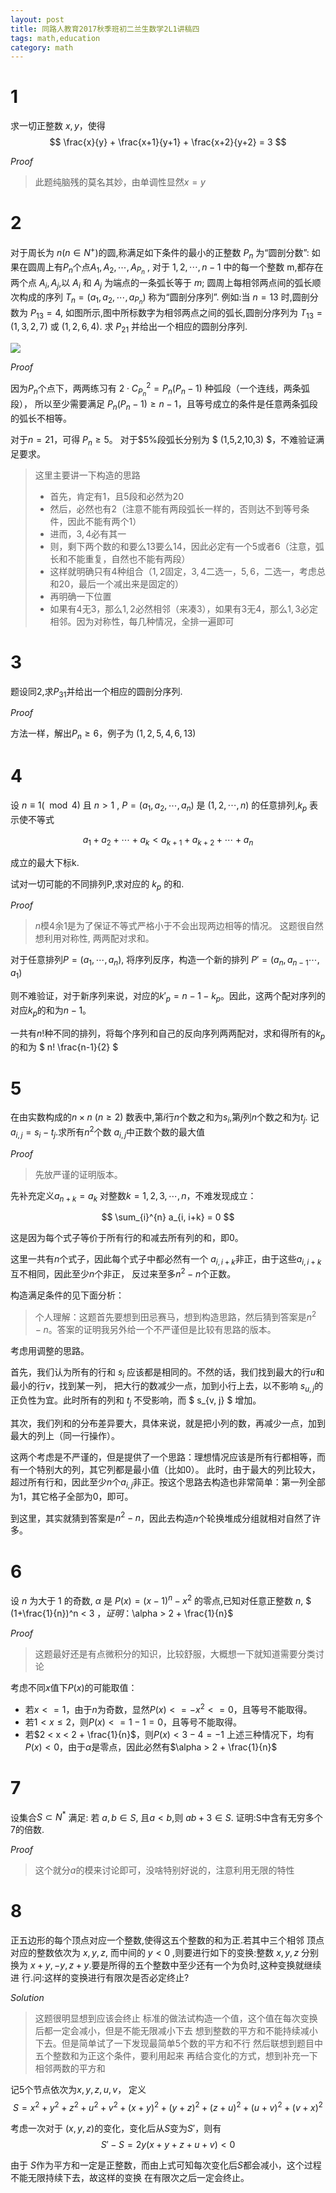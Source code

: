 ```yaml
---
layout: post
title: 同路人教育2017秋季班初二兰生数学2L1讲稿四
tags: math,education
category: math
---
```


# 1

求一切正整数 $x,y$，使得 
$$
    \frac{x}{y} + \frac{x+1}{y+1} + \frac{x+2}{y+2} = 3
$$

*Proof*

> 此题纯脑残的莫名其妙，由单调性显然$x = y$

# 2 

对于周长为 $n$($n \in N^+$)的圆,称满足如下条件的最小的正整数 $P_n$ 为“圆剖分数”:
如果在圆周上有$P_n$个点$A_1,A_2,\cdots,A_{P_n}$ ,
对于 $1,2,\cdots,n-1$ 中的每一个整数 m,都存在两个点 $A_i,A_j$,以 $A_i$ 和 $A_j$ 为端点的一条弧长等于 $m$;
圆周上每相邻两点间的弧长顺次构成的序列 $T_n=(a_1,a_2,\cdots,a_{P_n})$ 称为“圆剖分序列”.
例如:当 $n=13$ 时,圆剖分数为 $P_{13} = 4$,
如图所示,图中所标数字为相邻两点之间的弧长,圆剖分序列为 $T_{13} = (1,3,2,7)$ 或 $(1,2,6,4)$.
求 $P_21$ 并给出一个相应的圆剖分序列.

![](https://crsando.github.io/images/2024-10-19/2_1.png)

*Proof*

因为$P_n$个点下，两两练习有 $2 \cdot C_{P_n}^2 = P_n(P_n -1)$ 种弧段（一个连线，两条弧段），
所以至少需要满足 $P_n (P_n - 1) \geq n - 1$，且等号成立的条件是任意两条弧段的弧长不相等。

对于$n = 21$，可得 $P_n \geq 5$。 对于$5%段弧长分别为 $ (1,5,2,10,3) $，不难验证满足要求。

> 这里主要讲一下构造的思路
> * 首先，肯定有$1$，且5段和必然为$20$
> * 然后，必然也有$2$（注意不能有两段弧长一样的，否则达不到等号条件，因此不能有两个$1$）
> * 进而，$3,4$必有其一
> * 则，剩下两个数的和要么$13$要么$14$，因此必定有一个$5$或者$6$（注意，弧长和不能重复，自然也不能有两段）
> * 这样就明确只有4种组合（$1,2$固定，$3,4$二选一，$5,6$，二选一，考虑总和20，最后一个减出来是固定的）
> * 再明确一下位置
> * 如果有$4$无$3$，那么$1,2$必然相邻（来凑$3$），如果有$3$无$4$，那么$1,3$必定相邻。因为对称性，每几种情况，全排一遍即可

# 3

题设同2,求$P_31$并给出一个相应的圆剖分序列.

*Proof* 

方法一样，解出$P_n \geq 6$，例子为 $(1,2,5,4,6,13)$

# 4

设 $n \equiv 1 (\mod 4)$ 且 $n>1$ , $P=(a_1,a_2,\cdots,a_n)$ 是 $(1,2,\cdots,n)$ 的任意排列,$k_p$
表示使不等式 

$$
    a_1+a_2+ \cdots +a_k<a_{k+1}+a_{k+2}+\cdots + a_n
$$

成立的最大下标k.

试对一切可能的不同排列P,求对应的 $k_p$ 的和. 

*Proof* 

> $n$模$4$余$1$是为了保证不等式严格小于不会出现两边相等的情况。
> 这题很自然想利用对称性, 两两配对求和。

对于任意排列$P=(a_1,\cdots,a_n)$, 将序列反序，构造一个新的排列
$P' = (a_n, a_{n-1}\cdots, a_1)$

则不难验证，对于新序列来说，对应的$k'_p = n - 1 - k_p$。因此，这两个配对序列的对应$k_p$的和为$n-1$。

一共有$n!$种不同的排列，将每个序列和自己的反向序列两两配对，求和得所有的$k_p$的和为 $ n! \frac{n-1}{2} $

# 5

在由实数构成的$n \times n$ ($n \geq 2$) 数表中,第$i$行$n$个数之和为$s_i$,第$j$列$n$个数之和为$t_j$.
记$a_{i,j}=s_i-t_j$.求所有$n^2$个数 $a_{i,j}$中正数个数的最大值

*Proof*

> 先放严谨的证明版本。

先补充定义$a_{n+k} = a_{k}$ 对整数$k=1,2,3,\cdots,n$，不难发现成立：

$$
    \sum_{i}^{n} a_{i, i+k} = 0
$$

这是因为每个式子等价于所有行的和减去所有列的和，即$0$。

这里一共有$n$个式子，因此每个式子中都必然有一个 $a_{i,i+k}$非正，由于这些$a_{i,i+k}$互不相同，因此至少$n$个非正，
反过来至多$n^2-n$个正数。

构造满足条件的见下面分析：

> 个人理解：这题首先要想到田忌赛马，想到构造思路，然后猜到答案是$n^2-n$。答案的证明我另外给一个不严谨但是比较有思路的版本。

考虑用调整的思路。

首先，我们认为所有的行和 $s_i$ 应该都是相同的。不然的话，我们找到最大的行$u$和最小的行$v$，找到某一列，
把大行的数减少一点，加到小行上去，以不影响 $s_{u,j}$的正负性为宜。此时所有的列和 $t_j$ 不受影响，而 $ s_{v, j} $ 增加。

其次，我们列和的分布差异要大，具体来说，就是把小列的数，再减少一点，加到最大的列上（同一行操作）。

这两个考虑是不严谨的，但是提供了一个思路：理想情况应该是所有行都相等，而有一个特别大的列，其它列都是最小值（比如0）。
此时，由于最大的列比较大，超过所有行和，因此至少$n$个$a_{i,j}$非正。按这个思路去构造也非常简单：第一列全部为1，其它格子全部为0，即可。

到这里，其实就猜到答案是$n^2-n$，因此去构造$n$个轮换堆成分组就相对自然了许多。

# 6

设 $n$ 为大于 $1$ 的奇数, $\alpha$ 是 $P(x)=(x-1)^{n}-x^2$ 的零点,已知对任意正整数 $n$,
$ (1+\frac{1}{n})^n < 3 $，证明：$\alpha > 2 + \frac{1}{n}$

*Proof*

> 这题最好还是有点微积分的知识，比较舒服，大概想一下就知道需要分类讨论

考虑不同$x$值下$P(x)$的可能取值：
* 若$x <= 1$，由于$n$为奇数，显然$P(x) <= - x^2 <= 0$，且等号不能取得。
* 若$1 < x \leq 2$，则$P(x) <= 1 - 1 = 0$，且等号不能取得。
* 若$2 < x < 2 + \frac{1}{n}$，则$P(x) < 3 - 4 = -1$
上述三种情况下，均有$P(x) < 0$，由于$\alpha$是零点，因此必然有$\alpha > 2 + \frac{1}{n}$

# 7

设集合$S \subset N^*$ 满足: 若 $a,b \in S$, 且$a<b$,则 $ab+3 \in S$. 证明:S中含有无穷多个7的倍数. 

*Proof*

> 这个就分$a$的模来讨论即可，没啥特别好说的，注意利用无限的特性

# 8
正五边形的每个顶点对应一个整数,使得这五个整数的和为正.若其中三个相邻
顶点对应的整数依次为 $x,y,z$, 而中间的 $y<0$ ,则要进行如下的变换:整数 $x,y,z$ 分别
换为 $x+y,-y,z+y$.要是所得的五个整数中至少还有一个为负时,这种变换就继续进
行.问:这样的变换进行有限次是否必定终止? 

*Solution* 

> 这题很明显想到应该会终止
> 标准的做法试构造一个值，这个值在每次变换后都一定会减小，但是不能无限减小下去
> 想到整数的平方和不能持续减小下去。但是简单试了一下发现最简单5个数的平方和不行
> 然后联想到题目中五个整数和为正这个条件，要利用起来
> 再结合变化的方式，想到补充一下相邻两数的平方和

记5个节点依次为$x,y,z,u,v$， 定义
$$
    S = x^2 + y^2 + z^2 + u^2 + v^2 + (x+y)^2 + (y+z)^2 + (z+u)^2 + (u+v)^2 + (v+x)^2
$$

考虑一次对于 $(x,y,z)$的变化，变化后从$S$变为$S'$，则有
$$
    S' - S = 2y(x+y+z+u+v) < 0
$$

由于 $S$作为平方和一定是正整数，而由上式可知每次变化后$S$都会减小，这个过程不能无限持续下去，故这样的变换
在有限次之后一定会终止。